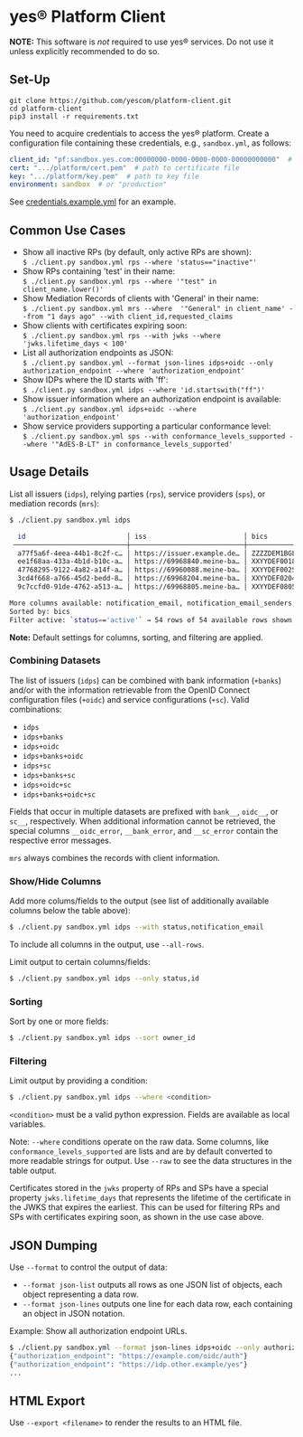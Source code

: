 # yes® Platform Client

**NOTE:** This software is *not* required to use yes® services. Do not use it unless explicitly recommended to do so.

## Set-Up

```
git clone https://github.com/yescom/platform-client.git
cd platform-client
pip3 install -r requirements.txt
```

You need to acquire credentials to access the yes® platform. Create a configuration file containing these credentials, e.g., `sandbox.yml`, as follows:

```yaml
client_id: "pf:sandbox.yes.com:00000000-0000-0000-0000-00000000000"  # your platform client ID
cert: ".../platform/cert.pem"  # path to certificate file
key: ".../platform/key.pem"  # path to key file
environment: sandbox  # or "production"
```

See [credentials.example.yml](credentials.example.yml) for an example.

## Common Use Cases

 * Show all inactive RPs (by default, only active RPs are shown):  \
    `$ ./client.py sandbox.yml rps --where 'status=="inactive"'`
 * Show RPs containing 'test' in their name: \
    `$ ./client.py sandbox.yml rps --where '"test" in client_name.lower()'`
 * Show Mediation Records of clients with 'General' in their name: \
    `$ ./client.py sandbox.yml mrs --where  '"General" in client_name' --from "1 days ago" --with client_id,requested_claims`
 * Show clients with certificates expiring soon: \
    `$ ./client.py sandbox.yml rps --with jwks --where 'jwks.lifetime_days < 100'`
 * List all authorization endpoints as JSON: \
    `$ ./client.py sandbox.yml --format json-lines idps+oidc --only authorization_endpoint --where 'authorization_endpoint'`
 * Show IDPs where the ID starts with 'ff': \
    `$ ./client.py sandbox.yml idps --where 'id.startswith("ff")'`
 * Show issuer information where an authorization endpoint is available: \
    `$ ./client.py sandbox.yml idps+oidc --where 'authorization_endpoint'`
 * Show service providers supporting a particular conformance level: \
    `$ ./client.py sandbox.yml sps --with conformance_levels_supported --where '"AdES-B-LT" in conformance_levels_supported'`


## Usage Details

List all issuers (`idps`), relying parties (`rps`), service providers (`sps`), or mediation records (`mrs`):

```bash
$ ./client.py sandbox.yml idps

  id                         │ iss                        │ bics                        │ owner_id    
 ────────────────────────────┼────────────────────────────┼─────────────────────────────┼────────────╴
  a77f5a6f-4eea-44b1-8c2f-c… │ https://issuer.example.de… │ ZZZZDEM1BGL                 │ xidp        
  ee1f68aa-433a-4b1d-b10c-a… │ https://69968840.meine-ba… │ XXYYDEF0018                 │ 420081      
  47768295-9122-4a82-a14f-a… │ https://69960088.meine-ba… │ XXYYDEF002S                 │ 420081      
  3cd4f668-a766-45d2-bedd-8… │ https://69968204.meine-ba… │ XXYYDEF0204                 │ 420081      
  9c7ccfd0-91de-4762-a513-a… │ https://69968805.meine-ba… │ XXYYDEF0805                 │ 420081      

More columns available: notification_email, notification_email_senders, status
Sorted by: bics
Filter active: `status=='active'` → 54 rows of 54 available rows shown.
```
**Note:** Default settings for columns, sorting, and filtering are applied. 

### Combining Datasets
The list of issuers (`idps`) can be combined with bank information (`+banks`) and/or with the information retrievable from the OpenID Connect configuration files (`+oidc`) and service configurations (`+sc`). Valid combinations: 

 * `idps`
 * `idps+banks`
 * `idps+oidc`
 * `idps+banks+oidc`
 * `idps+sc`
 * `idps+banks+sc`
 * `idps+oidc+sc`
 * `idps+banks+oidc+sc`

Fields that occur in multiple datasets are prefixed with `bank__`, `oidc__`, or `sc__`, respectively. When additional information cannot be retrieved, the special columns `__oidc_error`, `__bank_error`, and `__sc_error` contain the respective error messages. 

`mrs` always combines the records with client information.


### Show/Hide Columns

Add more colums/fields to the output (see list of additionally available columns below the table above):
```bash
$ ./client.py sandbox.yml idps --with status,notification_email
```
To include all columns in the output, use `--all-rows`.

Limit output to certain columns/fields:
```bash
$ ./client.py sandbox.yml idps --only status,id
```

### Sorting

Sort by one or more fields:
```bash
$ ./client.py sandbox.yml idps --sort owner_id
```

### Filtering

Limit output by providing a condition:
```bash
$ ./client.py sandbox.yml idps --where <condition>
```
`<condition>` must be a valid python expression. Fields are available as local variables. 

Note: `--where` conditions operate on the raw data. Some columns, like `conformance_levels_supported` are lists and are by default converted to more readable strings for output. Use `--raw` to see the data structures in the table output.

Certificates stored in the `jwks` property of RPs and SPs have a special property `jwks.lifetime_days` that represents the lifetime of the certificate in the JWKS that expires the earliest. This can be used for filtering RPs and SPs with certificates expiring soon, as shown in the use case above.

## JSON Dumping
Use `--format` to control the output of data:

* `--format json-list` outputs all rows as one JSON list of objects, each object representing a data row. 
* `--format json-lines` outputs one line for each data row, each containing an object in JSON notation.

Example: Show all authorization endpoint URLs.
```bash
$ ./client.py sandbox.yml --format json-lines idps+oidc --only authorization_endpoint --where 'authorization_endpoint'
{"authorization_endpoint": "https://example.com/oidc/auth"}
{"authorization_endpoint": "https://idp.other.example/yes"}
...
```
## HTML Export
Use `--export <filename>` to render the results to an HTML file.

